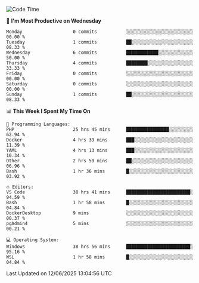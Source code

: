<!--START_SECTION:waka-->
![Code Time](http://img.shields.io/badge/Code%20Time-5%2C088%20hrs%2021%20mins-blue)

📅 **I'm Most Productive on Wednesday** 

```text
Monday                   0 commits           ░░░░░░░░░░░░░░░░░░░░░░░░░   00.00 % 
Tuesday                  1 commits           ██░░░░░░░░░░░░░░░░░░░░░░░   08.33 % 
Wednesday                6 commits           ████████████░░░░░░░░░░░░░   50.00 % 
Thursday                 4 commits           ████████░░░░░░░░░░░░░░░░░   33.33 % 
Friday                   0 commits           ░░░░░░░░░░░░░░░░░░░░░░░░░   00.00 % 
Saturday                 0 commits           ░░░░░░░░░░░░░░░░░░░░░░░░░   00.00 % 
Sunday                   1 commits           ██░░░░░░░░░░░░░░░░░░░░░░░   08.33 % 
```


📊 **This Week I Spent My Time On** 

```text
💬 Programming Languages: 
PHP                      25 hrs 45 mins      ████████████████░░░░░░░░░   62.94 % 
Docker                   4 hrs 39 mins       ███░░░░░░░░░░░░░░░░░░░░░░   11.39 % 
YAML                     4 hrs 13 mins       ███░░░░░░░░░░░░░░░░░░░░░░   10.34 % 
Other                    2 hrs 50 mins       ██░░░░░░░░░░░░░░░░░░░░░░░   06.96 % 
Bash                     1 hr 36 mins        █░░░░░░░░░░░░░░░░░░░░░░░░   03.92 % 

🔥 Editors: 
VS Code                  38 hrs 41 mins      ████████████████████████░   94.59 % 
Bash                     1 hr 58 mins        █░░░░░░░░░░░░░░░░░░░░░░░░   04.84 % 
DockerDesktop            9 mins              ░░░░░░░░░░░░░░░░░░░░░░░░░   00.37 % 
pgAdmin4                 5 mins              ░░░░░░░░░░░░░░░░░░░░░░░░░   00.21 % 

💻 Operating System: 
Windows                  38 hrs 56 mins      ████████████████████████░   95.16 % 
WSL                      1 hr 58 mins        █░░░░░░░░░░░░░░░░░░░░░░░░   04.84 % 
```


 Last Updated on 12/06/2025 13:04:56 UTC
<!--END_SECTION:waka-->
